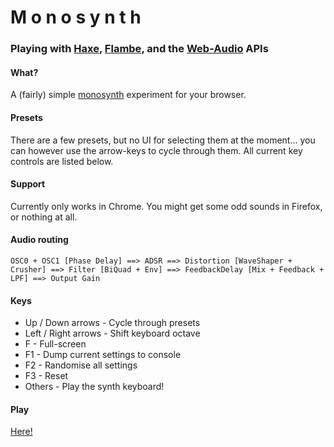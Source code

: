 # M o n o s y n t h

### Playing with [Haxe](http://haxe.org/), [Flambe](https://github.com/aduros/flambe), and the [Web-Audio](http://www.w3.org/TR/webaudio/) APIs


#### What?
A (fairly) simple [monosynth](https://en.wikipedia.org/wiki/Monosynth#Monophonic) experiment for your browser.


#### Presets
There are a few presets, but no UI for selecting them at the moment... you can however use the arrow-keys to cycle through them. All current key controls are listed below.


#### Support
Currently only works in Chrome. 
You might get some odd sounds in Firefox, or nothing at all.


#### Audio routing
`OSC0 + OSC1 [Phase Delay] ==> ADSR ==> Distortion [WaveShaper + Crusher] ==> Filter [BiQuad + Env] ==> FeedbackDelay [Mix + Feedback + LPF] ==> Output Gain`


#### Keys
 * Up / Down arrows - Cycle through presets
 * Left / Right arrows - Shift keyboard octave
 * F - Full-screen
 * F1 - Dump current settings to console
 * F2 - Randomise all settings
 * F3 - Reset
 * Others - Play the synth keyboard!


#### Play
[Here!](http://mikedotalmond.github.io/web-audio/)
